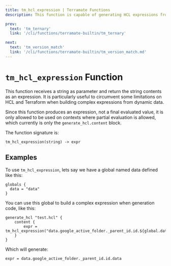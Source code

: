 ```yaml
---
title: tm_hcl_expression | Terramate Functions
description: This function is capable of generating HCL expressions from a string.

prev:
  text: 'tm_ternary'
  link: '/cli/functions/terramate-builtin/tm_ternary'

next:
  text: 'tm_version_match'
  link: '/cli/functions/terramate-builtin/tm_version_match.md'
---
```


# `tm_hcl_expression` Function

This function receives a string as parameter and return the string
contents as an expression. It is particularly useful to circumvent some
limitations on HCL and Terraform when building complex expressions from
dynamic data.

Since this function produces an expression, not a final evaluated value,
it is only allowed to be used on contexts where partial evaluation is
allowed, which currently is only the `generate_hcl.content` block.

The function signature is:

```
tm_hcl_expression(string) -> expr
```

## Examples

To use `tm_hcl_expression`, lets say we have a global named data defined like this:

```hcl
globals {
  data = "data"
}
```

You can use this global to build a complex expression when generation code,
like this:

```hcl
generate_hcl "test.hcl" {
    content {
        expr = tm_hcl_expression("data.google_active_folder._parent_id.id.${global.data}")
    }
}
```

Which will generate:

```hcl
expr = data.google_active_folder._parent_id.id.data
```
